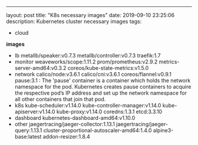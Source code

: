 ---
layout: post
title: "K8s necessary images"
date: 2019-09-10 23:25:06
description: Kubernetes cluster necessary images
tags:
 - cloud

**images**
- lb
  metallb/speaker:v0.7.3
  metallb/controller:v0.7.3
  traefik:1.7
- monitor
  weaveworks/scope:1.11.2
  prom/prometheus:v2.9.2
  metrics-server-amd64:v0.3.2
  coreos/kube-state-metrics:v1.5.0
- network
  calico/node:v3.6.1
  calico/cni:v3.6.1
  coreos/flannel:v0.9.1
  pause:3.1 : The 'pause' container is a container which holds the network namespace for the pod. Kubernetes creates pause containers to acquire the respective pod’s IP address and set up the network namespace for all other containers that join that pod.
- k8s
  kube-scheduler:v1.14.0
  kube-controller-manager:v1.14.0
  kube-apiserver:v1.14.0
  kube-proxy:v1.14.0
  coredns:1.3.1
  etcd:3.3.10
- dashboard
  kubernetes-dashboard-amd64:v1.10.0
- other
  jaegertracing/jaeger-collector:1.13.1
  jaegertracing/jaeger-query:1.13.1
  cluster-proportional-autoscaler-amd64:1.4.0
  alpine3-base:latest
  addon-resizer:1.8.4
